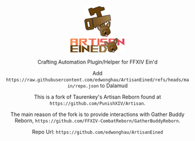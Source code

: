 <!-- Repository Header Begin -->
<div align="center">
<img src="https://raw.githubusercontent.com/edwonghau/ArtisanEined/refs/heads/main/Artisan/Images/artisaneined-icon.png" alt="Artisan IconUrl" width="15%">
<br>
<img src="https://raw.githubusercontent.com/edwonghau/ArtisanEined/refs/heads/main/Artisan/Images/artisaneined.png" width="30%" />

Crafting Automation Plugin/Helper for FFXIV Ein'd

Add `https://raw.githubusercontent.com/edwonghau/ArtisanEined/refs/heads/main/repo.json` to Dalamud

This is a fork of Taurenkey's Artisan Reborn found at `https://github.com/PunishXIV/Artisan`.

The main reason of the fork is to provide interactions with Gather Buddy Reborn, `https://github.com/FFXIV-CombatReborn/GatherBuddyReborn`.

Repo Url: `https://github.com/edwonghau/ArtisanEined`
</div>
